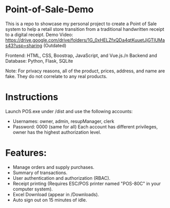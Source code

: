 # Point-of-Sale-Demo
This is a repo to showcase my personal project to create a Point of Sale system to help a retail store transition from a traditional handwritten receipt to a digital receipt.
Demo Video: https://drive.google.com/drive/folders/1G_0xHELZfxQDa4qtKuuetJjGTIUMas43?usp=sharing (Outdated)

Frontend: HTML, CSS, Boostrap, JavaScript, and Vue.js./n
Backend and Database: Python, Flask, SQLite

Note: For privacy reasons, all of the product, prices, address, and name are fake. They do not correlate to any real products.

# Instructions
Launch POS.exe under /dist and use the following accounts:
- Usernames: owner, admin, resupManager, clerk 
- Password: 0000 (same for all)
Each account has different privileges, owner has the highest authorization level.

# Features:
- Manage orders and supply purchases.
- Summary of transactions.
- User authentication and authorization (RBAC).
- Receipt printing (Requires ESC/POS printer named "POS-80C" in your computer system).
- Excel Download (appear in /Downloads).
- Auto sign out on 15 minutes of idle.

